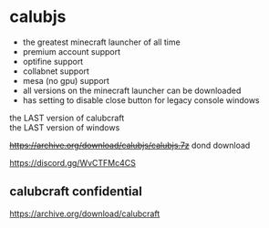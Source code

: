# calubjs
- the greatest minecraft launcher of all time
- premium account support
- optifine support
- collabnet support
- mesa (no gpu) support
- all versions on the minecraft launcher can be downloaded
- has setting to disable close button for legacy console windows

the LAST version of calubcraft<br>
the LAST version of windows

~~https://archive.org/download/calubjs/calubjs.7z~~ dond download

https://discord.gg/WvCTFMc4CS
## calubcraft confidential
https://archive.org/download/calubcraft
